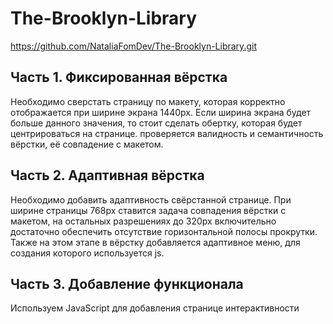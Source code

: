 # The-Brooklyn-Library

https://github.com/NataliaFomDev/The-Brooklyn-Library.git

## Часть 1. Фиксированная вёрстка
Необходимо сверстать страницу по макету, которая корректно отображается при ширине экрана 1440рх. Если ширина экрана будет больше данного значения, то стоит сделать обертку, которая будет центрироваться на странице.
проверяется валидность и семантичность вёрстки, её совпадение с макетом.

## Часть 2. Адаптивная вёрстка
Необходимо добавить адаптивность свёрстанной странице. При ширине страницы 768px ставится задача совпадения вёрстки с макетом, на остальных разрешениях до 320рх включительно достаточно обеспечить отсутствие горизонтальной полосы прокрутки.
Также на этом этапе в вёрстку добавляется адаптивное меню, для создания которого используется js.

## Часть 3. Добавление функционала
Используем JavaScript для добавления странице интерактивности
